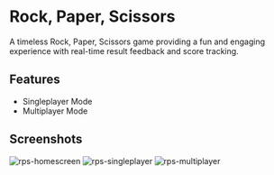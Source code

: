 # Rock, Paper, Scissors

A timeless Rock, Paper, Scissors game providing a fun and engaging experience with real-time result feedback and score tracking.

## Features

- Singleplayer Mode
- Multiplayer Mode

## Screenshots

![rps-homescreen](https://github.com/LuisCabantac/rock-paper-scissors/assets/151472373/51d58f96-3a27-4af9-9f4e-d79e7070597a)
![rps-singleplayer](https://github.com/LuisCabantac/rock-paper-scissors/assets/151472373/1f388e58-7d40-4b3a-a0bb-2f70a5aa015e)
![rps-multiplayer](https://github.com/LuisCabantac/rock-paper-scissors/assets/151472373/7af8ab14-160b-445f-95c6-fa08cfb7cbc2)

